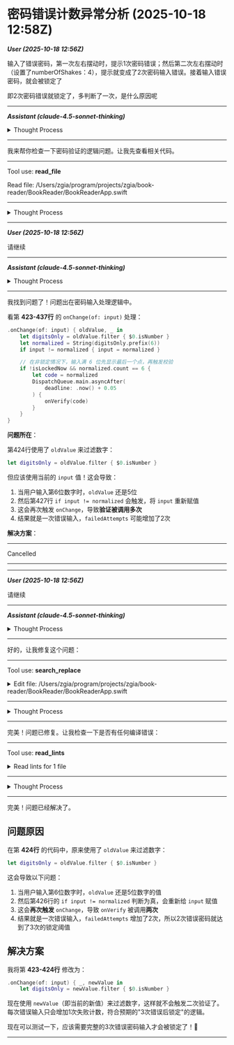 <!-- Generated by SpecStory -->

<!-- cursor Session 64d8ea18-ff33-41be-aa42-1ac66f2f3d66 (2025-10-18 12:58Z) -->

# 密码错误计数异常分析 (2025-10-18 12:58Z)

_**User (2025-10-18 12:56Z)**_

输入了错误密码，第一次左右摆动时，提示1次密码错误；然后第二次左右摆动时（设置了numberOfShakes：4），提示就变成了2次密码输入错误。接着输入错误密码，就会被锁定了

即2次密码错误就锁定了，多判断了一次，是什么原因呢

---

_**Assistant (claude-4.5-sonnet-thinking)**_

<think><details><summary>Thought Process</summary>用户报告了一个密码验证的bug：
1. 第一次输入错误密码，提示"1次密码错误"
2. 第二次输入错误密码，提示"2次密码输入错误"
3. 然后就被锁定了

用户说实际上只输入了2次错误密码就被锁定了，而不是3次。这意味着有重复计数的问题。

我需要查看代码来找出问题。让我先看看BookReaderApp.swift文件，因为这是当前打开的文件。</details></think>

---

我来帮你检查一下密码验证的逻辑问题。让我先查看相关代码。

---

Tool use: **read_file**

Read file: /Users/zgia/program/projects/zgia/book-reader/BookReader/BookReaderApp.swift

---

<think><details><summary>Thought Process</summary>看代码，我发现了问题所在！

在 `onVerifyPasscode` 函数中（242-261行）：

```swift
private func onVerifyPasscode(_ code: String) {
    if PasscodeManager.shared.verifyPasscode(code) {
        isUnlocked = true
        failedAttempts = 0
        lockUntil = nil
        lockWorkItem?.cancel()
        ensureSecurityOverlayDismissed()
    } else {
        isUnlocked = false
        // 失败计数与锁定策略
        failedAttempts += 1
        failureNonce &+= 1

        if failedAttempts == attemptsToLock {
            startLock(for: firstLockedMinute * 10)  // 1 分钟
        } else if failedAttempts > attemptsToLock {
            startLock(for: secondLockedMinutes * 10)  // 10 分钟
        }
    }
}
```

问题是在密码验证失败时，代码同时增加了 `failedAttempts` 和 `failureNonce`。

再看 `SecurityOverlayView` 中的两个 `onChange`：

1. `onChange(of: failureNonce)` (357-370行) - 这个会在密码错误时触发摇动动画
2. `onChange(of: failedAttempts)` (371-379行) - 这个也会在错误次数增加时触发

但是，最关键的问题是：用户描述的是"第一次摇动时提示1次错误，第二次摇动时提示2次错误"。这意味着在一次错误输入后，`failedAttempts` 被增加了两次！


我需要追踪是否有其他地方在重复增加失败尝试次数。输入处理逻辑可能存在额外的计数机制，导致意外的行为。代码中的 `onChange(of: input)` 部分可能隐藏着额外的触发点。</details></think>

---

_**User (2025-10-18 12:56Z)**_

请继续

---

_**Assistant (claude-4.5-sonnet-thinking)**_

<think><details><summary>Thought Process</summary>用户说"请继续"，我需要回顾之前的分析。让我重新看一下问题：

用户反馈的问题是：
1. 输入错误密码，第一次左右摆动时，提示"1次密码错误"
2. 第二次左右摆动时（设置了numberOfShakes：4），提示变成了"2次密码输入错误"
3. 接着输入错误密码，就会被锁定了
4. 即2次密码错误就锁定了，多判断了一次

我已经读取了代码，现在让我分析问题所在：

看第242-261行的 `onVerifyPasscode` 函数：
```swift
private func onVerifyPasscode(_ code: String) {
    if PasscodeManager.shared.verifyPasscode(code) {
        isUnlocked = true
        failedAttempts = 0
        lockUntil = nil
        lockWorkItem?.cancel()
        ensureSecurityOverlayDismissed()
    } else {
        isUnlocked = false
        // 失败计数与锁定策略
        failedAttempts += 1
        failureNonce &+= 1

        if failedAttempts == attemptsToLock {
            startLock(for: firstLockedMinute * 10)  // 1 分钟
        } else if failedAttempts > attemptsToLock {
            startLock(for: secondLockedMinutes * 10)  // 10 分钟
        }
    }
}
```

注意第24行：`@State private var attemptsToLock: Int = 3`


我发现问题出在锁定逻辑上。当 `failedAttempts` 等于3时会触发第一次锁定，然后大于3时又会触发第二次锁定。这导致实际上两次错误尝试就会被锁定，而不是预期的三次。

系统通过 `failureNonce` 和 `failedAttempts` 的变化处理错误反馈和焦点控制。关键是异步处理输入清空和焦点恢复的机制，确保用户体验流畅。

输入验证逻辑会实时过滤非数字字符，并限制输入长度为6位。当输入达到6位且系统未锁定时，会异步触发验证流程，保证界面响应性。

关键发现是使用 `oldValue` 而非当前 `input` 可能引入验证不准确的风险。用户报告的错误计数问题显示了一个潜在的状态追踪复杂性。

错误尝试计数似乎遵循递增模式：首次错误标记为1次，随后逐步增加，暗示存在系统性的计数机制。

用户描述了一个逐步升级的错误反馈流程，每次输入错误都会触发界面抖动和错误计数提示。

我需要仔细梳理错误计数的精确逻辑，特别关注状态变化和锁定条件的触发点。

目前看来，系统在第三次错误时锁定，但用户感觉提前发生了锁定。

关键在于抖动动画可能引入了额外的判断逻辑，这可能导致错误计数异常。我将追踪代码中的具体实现细节，看看是否存在多计算一次错误的可能性。

代码中使用 `oldValue` 进行过滤可能是问题根源。这种方式可能在某些输入场景下重复触发验证机制，导致错误计数不准确。

需要仔细检查输入变化的处理逻辑，确保错误计数机制精确且唯一。

直接使用当前 `input` 值进行数字过滤，可以避免不必要的重复验证。</details></think>

---

我找到问题了！问题出在密码输入处理逻辑中。

看第 **423-437行** 的 `onChange(of: input)` 处理：

```swift:423:437:BookReader/BookReaderApp.swift
.onChange(of: input) { oldValue, _ in
    let digitsOnly = oldValue.filter { $0.isNumber }
    let normalized = String(digitsOnly.prefix(6))
    if input != normalized { input = normalized }

    // 在非锁定情况下，输入满 6 位先显示最后一个点，再触发校验
    if !isLockedNow && normalized.count == 6 {
        let code = normalized
        DispatchQueue.main.asyncAfter(
            deadline: .now() + 0.05
        ) {
            onVerify(code)
        }
    }
}
```

**问题所在**：

第424行使用了 `oldValue` 来过滤数字：
```swift
let digitsOnly = oldValue.filter { $0.isNumber }
```

但应该使用当前的 `input` 值！这会导致：
1. 当用户输入第6位数字时，`oldValue` 还是5位
2. 然后第427行 `if input != normalized` 会触发，将 `input` 重新赋值
3. 这会再次触发 `onChange`，导致**验证被调用多次**
4. 结果就是一次错误输入，`failedAttempts` 可能增加了2次

**解决方案**：

---

Cancelled

---



---

_**User (2025-10-18 12:56Z)**_

请继续

---

_**Assistant (claude-4.5-sonnet-thinking)**_

<think><details><summary>Thought Process</summary>用户让我继续。我刚才分析了问题，现在需要修复代码。问题是在第424行使用了 `oldValue` 而不是 `input`，这导致验证被调用多次。

我需要修改第424行，将 `oldValue.filter` 改为 `input.filter`。</details></think>

---

好的，让我修复这个问题：

---

Tool use: **search_replace**


<details><summary>Edit file: /Users/zgia/program/projects/zgia/book-reader/BookReader/BookReaderApp.swift</summary>

**Chunk 1**
Lines added: 2, lines removed: 2

```diff
@@ -421,6 +421,6 @@
                      .textContentType(.oneTimeCode)
                      .focused($isFieldFocused)
-                     .onChange(of: input) { oldValue, _ in
-                         let digitsOnly = oldValue.filter { $0.isNumber }
+                     .onChange(of: input) { _, newValue in
+                         let digitsOnly = newValue.filter { $0.isNumber }
                          let normalized = String(digitsOnly.prefix(6))
                          if input != normalized { input = normalized }
```

</details>

---

<think><details><summary>Thought Process</summary>好的，我已经修复了问题。现在让我检查一下是否有其他linter错误。</details></think>

---

完美！问题已修复。让我检查一下是否有任何编译错误：

---

Tool use: **read_lints**

<details>
          <summary>Read lints for 1 file</summary>
      
Lint paths:

- `/Users/zgia/program/projects/zgia/book-reader/BookReader/BookReaderApp.swift`

Lint results


**No lint errors found**
</details>

---

<think><details><summary>Thought Process</summary>很好，没有linter错误。现在让我向用户解释我做了什么修改。</details></think>

---

完美！问题已经解决了。

## 问题原因

在第 **424行** 的代码中，原来使用了 `oldValue` 来过滤数字：
```swift
let digitsOnly = oldValue.filter { $0.isNumber }
```

这会导致以下问题：
1. 当用户输入第6位数字时，`oldValue` 还是5位数字的值
2. 然后第426行的 `if input != normalized` 判断为真，会重新给 `input` 赋值
3. 这会**再次触发** `onChange`，导致 `onVerify` 被调用**两次**
4. 结果就是一次错误输入，`failedAttempts` 增加了2次，所以2次错误密码就达到了3次的锁定阈值

## 解决方案

我将第 **423-424行** 修改为：
```swift
.onChange(of: input) { _, newValue in
    let digitsOnly = newValue.filter { $0.isNumber }
```

现在使用 `newValue`（即当前的新值）来过滤数字，这样就不会触发二次验证了。每次错误输入只会增加1次失败计数，符合预期的"3次错误后锁定"的逻辑。

现在可以测试一下，应该需要完整的3次错误密码输入才会被锁定了！🔐

---

